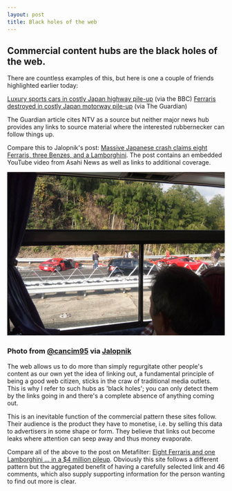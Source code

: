 ```yaml
---
layout: post
title: Black holes of the web
---
```


## Commercial content hubs are the black holes of the web.

There are countless examples of this, but here is one a couple of friends highlighted earlier today:

[Luxury sports cars in costly Japan highway pile-up](http://www.bbc.co.uk/news/world-asia-16027006) (via the BBC)
[Ferraris destroyed in costly Japan motorway pile-up](http://www.theguardian.com/world/2011/dec/05/ferraris-destroyed-japan-motorway-pileup) (via The Guardian)

The Guardian article cites NTV as a source but neither major news hub provides any links to source material where the interested rubbernecker can follow things up.

Compare this to Jalopnik's post: [Massive Japanese crash claims eight Ferraris, three Benzes, and a Lamborghini](http://jalopnik.com/5864856/massive-japanese-crash-claims-eight-ferraris-three-benzes-and-a-lamborghini). The post contains an embedded YouTube video from Asahi News as well as links to additional coverage.

![Ferrari pile-up](/assets/images-inline/ferrari.jpg)

### Photo from [@cancim95](http://twitpic.com/7nyeca) via [Jalopnik](http://jalopnik.com/5864856/massive-japanese-crash-claims-eight-ferraris-three-benzes-and-a-lamborghini)

The web allows us to do more than simply regurgitate other people's content as our own yet the idea of linking out, a fundamental principle of being a good web citizen, sticks in the craw of traditional media outlets. This is why I refer to such hubs as 'black holes'; you can only detect them by the links going in and there's a complete absence of anything coming out.

This is an inevitable function of the commercial pattern these sites follow. Their audience is the product they have to monetise, i.e. by selling this data to advertisers in some shape or form. They believe that links out become leaks where attention can seep away and thus money evaporate.

Compare all of the above to the post on Metafilter: [Eight Ferraris and one Lamborghini ... in a $4 million pileup](http://www.metafilter.com/110109/Eight-Ferraris-and-one-Lamborghini-in-a-4-million-pileup). Obviously this site follows a different pattern but the aggregated benefit of having a carefully selected link and 46 comments, which also supply supporting information for the person wanting to find out more is clear.